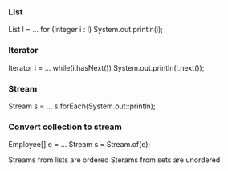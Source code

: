 ### List
List<Integer> l = ...
for (Integer i : l)
    System.out.println(i);

### Iterator
Iterator<Integer> i = ...
while(i.hasNext())
    System.out.println(i.next());

### Stream
Stream<Integer> s = ...
s.forEach(System.out::println);


### Convert collection to stream
Employee[] e = ...
Stream<Employee> s = Stream.of(e);

Streams from lists are ordered
Sterams from sets are unordered